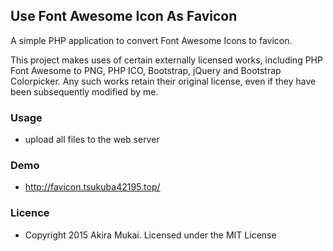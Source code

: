 ## Use Font Awesome Icon As Favicon

A simple PHP application to convert Font Awesome Icons to favicon.

This project makes uses of certain externally licensed works, including PHP Font Awesome to PNG, PHP ICO, Bootstrap, jQuery and Bootstrap Colorpicker. Any such works retain their original license, even if they have been subsequently modified by me.


### Usage

  - upload all files to the web server


### Demo

  - http://favicon.tsukuba42195.top/


### Licence

  - Copyright 2015 Akira Mukai. Licensed under the MIT License
